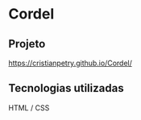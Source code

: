 # Cordel

## Projeto
https://cristianpetry.github.io/Cordel/

## Tecnologias utilizadas

HTML / CSS 
